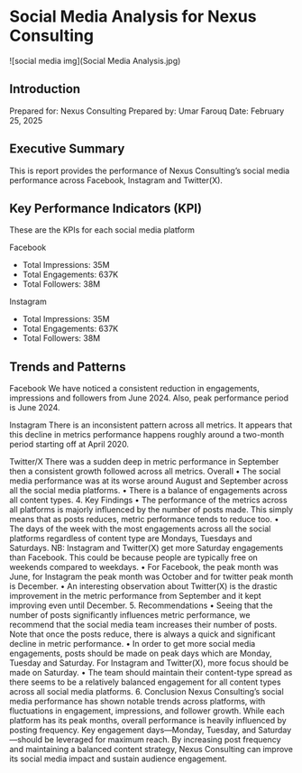 # Social Media Analysis for Nexus Consulting
![social media img](Social Media Analysis.jpg)

## Introduction
Prepared for: Nexus Consulting
Prepared by: Umar Farouq
Date: February 25, 2025

## Executive Summary
This is report provides the performance of Nexus Consulting’s social media performance across Facebook, Instagram and Twitter(X). 

## Key Performance Indicators (KPI)
These are the KPIs for each social media platform

Facebook
 - Total Impressions: 35M
 - Total Engagements: 637K
 - Total Followers: 38M

Instagram
 - Total Impressions: 35M
 - Total Engagements: 637K
 - Total Followers: 38M

## Trends and Patterns
Facebook
We have noticed a consistent reduction in engagements, impressions and followers from June 2024. Also, peak performance period is June 2024. 

Instagram
There is an inconsistent pattern across all metrics. It appears that this decline in metrics performance happens roughly around a two-month period starting off at April 2020. 

Twitter/X
There was a sudden deep in metric performance in September then a consistent growth followed across all metrics. 
Overall
• The social media performance was at its worse around August and September across all the social media platforms.
• There is a balance of engagements across all content types. 
4. Key Findings
• The performance of the metrics across all platforms is majorly influenced by the number of posts made. This simply means that as posts reduces, metric performance tends to reduce too.
• The days of the week with the most engagements across all the social platforms regardless of content type are Mondays, Tuesdays and Saturdays. NB: Instagram and Twitter(X) get more Saturday engagements than Facebook. This could be because people are typically free on weekends compared to weekdays. 
• For Facebook, the peak month was June, for Instagram the peak month was October and for twitter peak month is December.
• An interesting observation about Twitter(X) is the drastic improvement in the metric performance from September and it kept improving even until December. 
5. Recommendations
•  Seeing that the number of posts significantly influences metric performance, we recommend that the social media team increases their number of posts. Note that once the posts reduce, there is always a quick and significant decline in metric performance.
• In order to get more social media engagements, posts should be made on peak days which are Monday, Tuesday and Saturday. For Instagram and Twitter(X), more focus should be made on Saturday.
• The team should maintain their content-type spread as there seems to be a relatively balanced engagement for all content types across all social media platforms. 
6. Conclusion
Nexus Consulting’s social media performance has shown notable trends across platforms, with fluctuations in engagement, impressions, and follower growth. While each platform has its peak months, overall performance is heavily influenced by posting frequency. Key engagement days—Monday, Tuesday, and Saturday—should be leveraged for maximum reach. By increasing post frequency and maintaining a balanced content strategy, Nexus Consulting can improve its social media impact and sustain audience engagement.
